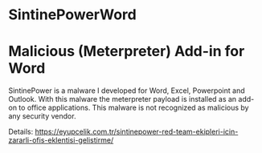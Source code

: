 # SintinePowerWord
# Malicious (Meterpreter) Add-in for Word
SintinePower is a malware I developed for Word, Excel, Powerpoint and Outlook. With this malware the meterpreter payload is installed as an add-on to office applications. This malware is not recognized as malicious by any security vendor.

Details: https://eyupcelik.com.tr/sintinepower-red-team-ekipleri-icin-zararli-ofis-eklentisi-gelistirme/
